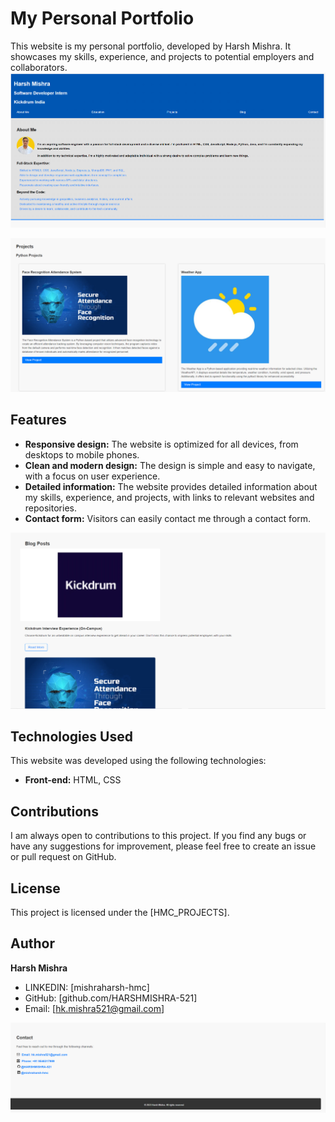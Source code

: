 # My Personal Portfolio

This website is my personal portfolio, developed by Harsh Mishra. It showcases my skills, experience, and projects to potential employers and collaborators.
![Alt text](image.png)

![Alt text](image-1.png)



## Features

- **Responsive design:** The website is optimized for all devices, from desktops to mobile phones.
- **Clean and modern design:** The design is simple and easy to navigate, with a focus on user experience.
- **Detailed information:** The website provides detailed information about my skills, experience, and projects, with links to relevant websites and repositories.
- **Contact form:** Visitors can easily contact me through a contact form.


![Alt text](image-2.png)




## Technologies Used

This website was developed using the following technologies:

- **Front-end:** HTML, CSS

## Contributions

I am always open to contributions to this project. If you find any bugs or have any suggestions for improvement, please feel free to create an issue or pull request on GitHub.

## License

This project is licensed under the [HMC_PROJECTS].

## Author

**Harsh Mishra**

- LINKEDIN: [mishraharsh-hmc]
- GitHub: [github.com/HARSHMISHRA-521]
- Email: [hk.mishra521@gmail.com]

![Alt text](image-3.png)